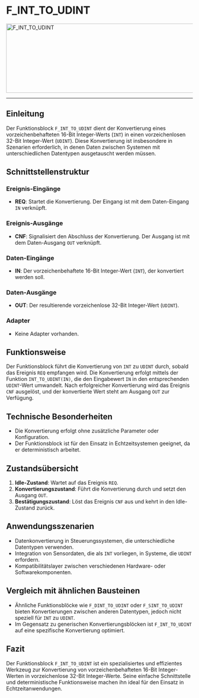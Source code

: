 # F_INT_TO_UDINT

<img width="1232" height="187" alt="F_INT_TO_UDINT" src="https://github.com/user-attachments/assets/8bceda1f-dc12-42bd-a8b4-17dea9411990" />

* * * * * * * * * *
## Einleitung
Der Funktionsblock `F_INT_TO_UDINT` dient der Konvertierung eines vorzeichenbehafteten 16-Bit Integer-Werts (`INT`) in einen vorzeichenlosen 32-Bit Integer-Wert (`UDINT`). Diese Konvertierung ist insbesondere in Szenarien erforderlich, in denen Daten zwischen Systemen mit unterschiedlichen Datentypen ausgetauscht werden müssen.

## Schnittstellenstruktur
### **Ereignis-Eingänge**
- **REQ**: Startet die Konvertierung. Der Eingang ist mit dem Daten-Eingang `IN` verknüpft.

### **Ereignis-Ausgänge**
- **CNF**: Signalisiert den Abschluss der Konvertierung. Der Ausgang ist mit dem Daten-Ausgang `OUT` verknüpft.

### **Daten-Eingänge**
- **IN**: Der vorzeichenbehaftete 16-Bit Integer-Wert (`INT`), der konvertiert werden soll.

### **Daten-Ausgänge**
- **OUT**: Der resultierende vorzeichenlose 32-Bit Integer-Wert (`UDINT`).

### **Adapter**
- Keine Adapter vorhanden.

## Funktionsweise
Der Funktionsblock führt die Konvertierung von `INT` zu `UDINT` durch, sobald das Ereignis `REQ` empfangen wird. Die Konvertierung erfolgt mittels der Funktion `INT_TO_UDINT(IN)`, die den Eingabewert `IN` in den entsprechenden `UDINT`-Wert umwandelt. Nach erfolgreicher Konvertierung wird das Ereignis `CNF` ausgelöst, und der konvertierte Wert steht am Ausgang `OUT` zur Verfügung.

## Technische Besonderheiten
- Die Konvertierung erfolgt ohne zusätzliche Parameter oder Konfiguration.
- Der Funktionsblock ist für den Einsatz in Echtzeitsystemen geeignet, da er deterministisch arbeitet.

## Zustandsübersicht
1. **Idle-Zustand**: Wartet auf das Ereignis `REQ`.
2. **Konvertierungszustand**: Führt die Konvertierung durch und setzt den Ausgang `OUT`.
3. **Bestätigungszustand**: Löst das Ereignis `CNF` aus und kehrt in den Idle-Zustand zurück.

## Anwendungsszenarien
- Datenkonvertierung in Steuerungssystemen, die unterschiedliche Datentypen verwenden.
- Integration von Sensordaten, die als `INT` vorliegen, in Systeme, die `UDINT` erfordern.
- Kompatibilitätslayer zwischen verschiedenen Hardware- oder Softwarekomponenten.

## Vergleich mit ähnlichen Bausteinen
- Ähnliche Funktionsblöcke wie `F_DINT_TO_UDINT` oder `F_SINT_TO_UDINT` bieten Konvertierungen zwischen anderen Datentypen, jedoch nicht speziell für `INT` zu `UDINT`.
- Im Gegensatz zu generischen Konvertierungsblöcken ist `F_INT_TO_UDINT` auf eine spezifische Konvertierung optimiert.

## Fazit
Der Funktionsblock `F_INT_TO_UDINT` ist ein spezialisiertes und effizientes Werkzeug zur Konvertierung von vorzeichenbehafteten 16-Bit Integer-Werten in vorzeichenlose 32-Bit Integer-Werte. Seine einfache Schnittstelle und deterministische Funktionsweise machen ihn ideal für den Einsatz in Echtzeitanwendungen.
